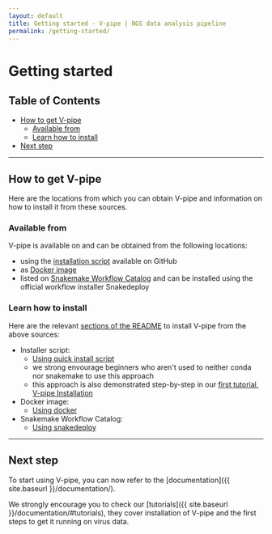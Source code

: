 ```yaml
---
layout: default
title: Getting started - V-pipe | NGS data analysis pipeline
permalink: /getting-started/
---
```


# Getting started

## Table of Contents
- [How to get V-pipe](#how-to-get-v-pipe)
  - [Available from](#available-from)
  - [Learn how to install](#learn-how-to-install)
- [Next step](#next-step)

---

## How to get V-pipe

Here are the locations from which you can obtain V-pipe and information on how to install it from these sources.

### Available from

V-pipe is available on and can be obtained from the following locations:

- using the [installation script](https://github.com/cbg-ethz/V-pipe/blob/master/utils/README.md#quick-installer) available on GitHub
- as [Docker image](https://github.com/cbg-ethz/V-pipe/pkgs/container/v-pipe)
- listed on [Snakemake Workflow Catalog](https://snakemake.github.io/snakemake-workflow-catalog/?usage=cbg-ethz/V-pipe) and can be installed using the official workflow installer Snakedeploy

### Learn how to install

Here are the relevant [sections of the README](https://github.com/cbg-ethz/V-pipe#usage) to install V-pipe from the above sources:

- Installer script:
  - [Using quick install script](https://github.com/cbg-ethz/V-pipe#using-quick-install-script)
  - we strong envourage beginners who aren't used to neither conda nor snakemake to use this approach
  - this approach is also demonstrated step-by-step in our [first tutorial, V-pipe Installation](https://github.com/cbg-ethz/V-pipe/blob/master/docs/tutorial_0_install.md)
- Docker image:
  - [Using docker](https://github.com/cbg-ethz/V-pipe#using-docker)
- Snakemake Workflow Catalog:
  - [Using snakedeploy](https://github.com/cbg-ethz/V-pipe#using-snakedeploy)

---

## Next step

To start using V-pipe, you can now refer to the [documentation]({{ site.baseurl }}/documentation/).

We strongly encourage you to check our [tutorials]({{ site.baseurl }}/documentation/#tutorials), they cover installation of V-pipe and the first steps to get it running on virus data.
